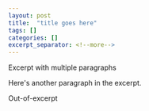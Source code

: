 ```yaml
---
layout: post
title:  "title goes here"
tags: []
categories: []
excerpt_separator: <!--more-->
---
```


Excerpt with multiple paragraphs

Here's another paragraph in the excerpt.
<!--more-->
Out-of-excerpt